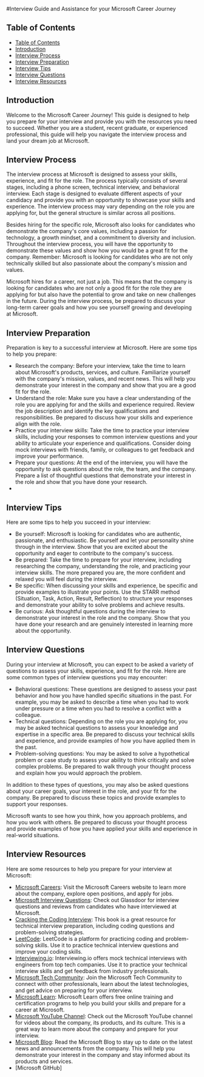 #Interview Guide and Assistance for your Microsoft Career Journey

## Table of Contents
- [Table of Contents](#table-of-contents)
- [Introduction](#introduction)
- [Interview Process](#interview-process)
- [Interview Preparation](#interview-preparation)
- [Interview Tips](#interview-tips)
- [Interview Questions](#interview-questions)
- [Interview Resources](#interview-resources)

## Introduction

Welcome to the Microsoft Career Journey! This guide is designed to help you prepare for your interview and provide you with the resources you need to succeed. Whether you are a student, recent graduate, or experienced professional, this guide will help you navigate the interview process and land your dream job at Microsoft.

## Interview Process

The interview process at Microsoft is designed to assess your skills, experience, and fit for the role. The process typically consists of several stages, including a phone screen, technical interview, and behavioral interview. Each stage is designed to evaluate different aspects of your candidacy and provide you with an opportunity to showcase your skills and experience. The interview process may vary depending on the role you are applying for, but the general structure is similar across all positions.

Besides hiring for the specific role, Microsoft also looks for candidates who demonstrate the company's core values, including a passion for technology, a growth mindset, and a commitment to diversity and inclusion. Throughout the interview process, you will have the opportunity to demonstrate these values and show how you would be a great fit for the company. Remember: Microsoft is looking for candidates who are not only technically skilled but also passionate about the company's mission and values.

Microsoft hires for a career, not just a job. This means that the company is looking for candidates who are not only a good fit for the role they are applying for but also have the potential to grow and take on new challenges in the future. During the interview process, be prepared to discuss your long-term career goals and how you see yourself growing and developing at Microsoft.

## Interview Preparation

Preparation is key to a successful interview at Microsoft. Here are some tips to help you prepare:

- Research the company: Before your interview, take the time to learn about Microsoft's products, services, and culture. Familiarize yourself with the company's mission, values, and recent news. This will help you demonstrate your interest in the company and show that you are a good fit for the role.
- Understand the role: Make sure you have a clear understanding of the role you are applying for and the skills and experience required. Review the job description and identify the key qualifications and responsibilities. Be prepared to discuss how your skills and experience align with the role.
- Practice your interview skills: Take the time to practice your interview skills, including your responses to common interview questions and your ability to articulate your experience and qualifications. Consider doing mock interviews with friends, family, or colleagues to get feedback and improve your performance.
- Prepare your questions: At the end of the interview, you will have the opportunity to ask questions about the role, the team, and the company. Prepare a list of thoughtful questions that demonstrate your interest in the role and show that you have done your research.
- 

## Interview Tips

Here are some tips to help you succeed in your interview:

- Be yourself: Microsoft is looking for candidates who are authentic, passionate, and enthusiastic. Be yourself and let your personality shine through in the interview. Show that you are excited about the opportunity and eager to contribute to the company's success.
- Be prepared: Take the time to prepare for your interview, including researching the company, understanding the role, and practicing your interview skills. The more prepared you are, the more confident and relaxed you will feel during the interview.
- Be specific: When discussing your skills and experience, be specific and provide examples to illustrate your points. Use the STARR method (Situation, Task, Action, Result, Reflection) to structure your responses and demonstrate your ability to solve problems and achieve results.
- Be curious: Ask thoughtful questions during the interview to demonstrate your interest in the role and the company. Show that you have done your research and are genuinely interested in learning more about the opportunity.

## Interview Questions

During your interview at Microsoft, you can expect to be asked a variety of questions to assess your skills, experience, and fit for the role. Here are some common types of interview questions you may encounter:

- Behavioral questions: These questions are designed to assess your past behavior and how you have handled specific situations in the past. For example, you may be asked to describe a time when you had to work under pressure or a time when you had to resolve a conflict with a colleague.
- Technical questions: Depending on the role you are applying for, you may be asked technical questions to assess your knowledge and expertise in a specific area. Be prepared to discuss your technical skills and experience, and provide examples of how you have applied them in the past.
- Problem-solving questions: You may be asked to solve a hypothetical problem or case study to assess your ability to think critically and solve complex problems. Be prepared to walk through your thought process and explain how you would approach the problem.

In addition to these types of questions, you may also be asked questions about your career goals, your interest in the role, and your fit for the company. Be prepared to discuss these topics and provide examples to support your responses.

Microsoft wants to see how you think, how you approach problems, and how you work with others. Be prepared to discuss your thought process and provide examples of how you have applied your skills and experience in real-world situations.

## Interview Resources

Here are some resources to help you prepare for your interview at Microsoft:

- [Microsoft Careers](https://careers.microsoft.com/): Visit the Microsoft Careers website to learn more about the company, explore open positions, and apply for jobs.
- [Microsoft Interview Questions](https://www.glassdoor.com/Interview/Microsoft-Interview-Questions-E1651.htm): Check out Glassdoor for interview questions and reviews from candidates who have interviewed at Microsoft.
- [Cracking the Coding Interview](http://www.crackingthecodinginterview.com/): This book is a great resource for technical interview preparation, including coding questions and problem-solving strategies.
- [LeetCode](https://leetcode.com/): LeetCode is a platform for practicing coding and problem-solving skills. Use it to practice technical interview questions and improve your coding skills.
- [Interviewing.io](https://interviewing.io/): Interviewing.io offers mock technical interviews with engineers from top tech companies. Use it to practice your technical interview skills and get feedback from industry professionals.
- [Microsoft Tech Community](https://techcommunity.microsoft.com/): Join the Microsoft Tech Community to connect with other professionals, learn about the latest technologies, and get advice on preparing for your interview.
- [Microsoft Learn](https://learn.microsoft.com/): Microsoft Learn offers free online training and certification programs to help you build your skills and prepare for a career at Microsoft.
- [Microsoft YouTube Channel](https://www.youtube.com/user/Microsoft): Check out the Microsoft YouTube channel for videos about the company, its products, and its culture. This is a great way to learn more about the company and prepare for your interview.
- [Microsoft Blog](https://blogs.microsoft.com/): Read the Microsoft Blog to stay up to date on the latest news and announcements from the company. This will help you demonstrate your interest in the company and stay informed about its products and services.
- [Microsoft GitHub]

